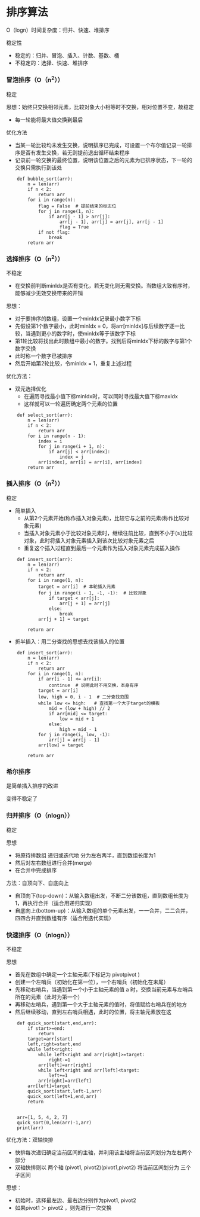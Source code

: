 # 排序算法

O（logn）时间复杂度：归并、快速、堆排序

稳定性
- 稳定的：归并、冒泡、插入、计数、基数、桶
- 不稳定的：选择、快速、堆排序

### 冒泡排序（O（n<sup>2</sup>））

稳定

思想：始终只交换相邻元素，比较对象大小相等时不交换，相对位置不变，故稳定

- 每一轮能将最大值交换到最后

优化方法
  - 当某一轮比较均未发生交换，说明排序已完成，可设置一个布尔值记录一轮排序是否有发生交换，若无则提前退出循环结束程序
  - 记录前一轮交换的最终位置，说明该位置之后的元素为已排序状态，下一轮的交换只需执行到该处

```
    def bubble_sort(arr):
        n = len(arr)
        if n < 2:
            return arr
        for i in range(n):
            flag = False  # 提前结束的标志位
            for j in range(1, n):
                if arr[j - 1] > arr[j]:
                    arr[j - 1], arr[j] = arr[j], arr[j - 1]
                    flag = True
            if not flag:
                break
        return arr
```

### 选择排序（O（n<sup>2</sup>））

不稳定

- 在交换前判断minIdx是否有变化，若无变化则无需交换。当数组大致有序时，能够减少无效交换带来的开销

思想：
- 对于要排序的数组，设置一个minIdx记录最小数字下标
- 先假设第1个数字最小，此时minIdx = 0，将arr[minIdx]与后续数字逐一比较，当遇到更小的数字时，使minIdx等于该数字下标
- 第1轮比较将找出此时数组中最小的数字。找到后将minIdx下标的数字与第1个数字交换
- 此时称一个数字已被排序
- 然后开始第2轮比较，令minIdx = 1，重复上述过程

优化方法：
- 双元选择优化
  - 在遍历寻找最小值下标minIdx时，可以同时寻找最大值下标maxIdx
  - 这样就可以一轮遍历确定两个元素的位置

```
    def select_sort(arr):
        n = len(arr)
        if n < 2:
            return arr
        for i in range(n - 1):
            index = i
            for j in range(i + 1, n):
                if arr[j] < arr[index]:
                    index = j
            arr[index], arr[i] = arr[i], arr[index]
        return arr
```


### 插入排序（O（n<sup>2</sup>））

稳定

- 简单插入
  - 从第2个元素开始(称作插入对象元素)，比较它与之前的元素(称作比较对象元素)
  - 当插入对象元素小于比较对象元素时，继续往前比较，直到不小于(≥)比较对象，此时将插入对象元素插入到该次比较对象元素之后
  - 重复这个插入过程直到最后一个元素作为插入对象元素完成插入操作

```
    def insert_sort(arr):
        n = len(arr)
        if n < 2:
            return arr
        for i in range(1, n):
            target = arr[i]  # 本轮插入元素
            for j in range(i - 1, -1, -1):  # 比较对象
                if target < arr[j]:
                    arr[j + 1] = arr[j]
                else:
                    break
            arr[j + 1] = target

        return arr
```

- 折半插入：用二分查找的思想去找该插入的位置

```
    def insert_sort(arr):
        n = len(arr)
        if n < 2:
            return arr
        for i in range(1, n):
            if arr[i - 1] <= arr[i]:
                continue  # 说明此时不用交换，本身有序
            target = arr[i]
            low, high = 0, i - 1  # 二分查找范围
            while low <= high:   # 查找第一个大于target的模板
                mid = (low + high) // 2
                if arr[mid] <= target:
                    low = mid + 1
                else:
                    high = mid - 1
            for j in range(i, low, -1):
                arr[j] = arr[j - 1]
            arr[low] = target

        return arr
```

### 希尔排序

是简单插入排序的改进

变得不稳定了

### 归并排序（O（nlogn））

稳定

思想
- 将原待排数组 递归或迭代地 分为左右两半，直到数组长度为1
- 然后对左右数组进行合并(merge)
- 在合并中完成排序

方法：自顶向下、自底向上
- 自顶向下(top-down)：从输入数组出发，不断二分该数组，直到数组长度为1，再执行合并（适合用递归实现）
- 自底向上(bottom-up)：从输入数组的单个元素出发，一一合并，二二合并，四四合并直到数组有序（适合用迭代实现）

### 快速排序（O（nlogn））

不稳定

思想
- 首先在数组中确定一个主轴元素(下标记为 pivotpivot )
- 创建一个左哨兵（初始化在第一位），一个右哨兵（初始化在末尾）
- 先移动右哨兵，当遇到第一个小于主轴元素的值 a 时，交换当前元素与左哨兵所在的元素（此时为第一个）
- 再移动左哨兵，遇到第一个大于主轴元素的值时，将值赋给右哨兵在的地方
- 然后继续移动，直到左右哨兵相遇，此时的位置，将主轴元素放在这

```
    def quick_sort(start,end,arr):
        if start>=end:
            return
        target=arr[start]
        left,right=start,end
        while left<right:
            while left<right and arr[right]>=target:
                right-=1
            arr[left]=arr[right]
            while left<right and arr[left]<target:
                left+=1
            arr[right]=arr[left]
        arr[left]=target
        quick_sort(start,left-1,arr)
        quick_sort(left+1,end,arr)
        return 


    arr=[1, 5, 4, 2, 7]
    quick_sort(0,len(arr)-1,arr)
    print(arr)
```

优化方法：双轴快排
- 快排每次递归确定当前区间的主轴，并利用该主轴将当前区间划分为左右两个部分
- 双轴快排则以 两个轴 (pivot1, pivot2)(pivot1,pivot2) 将当前区间划分为 三个子区间

思想：
- 初始时，选择最左边、最右边分别作为pivot1, pivot2
- 如果pivot1 ＞ pivot2 ，则先进行一次交换












